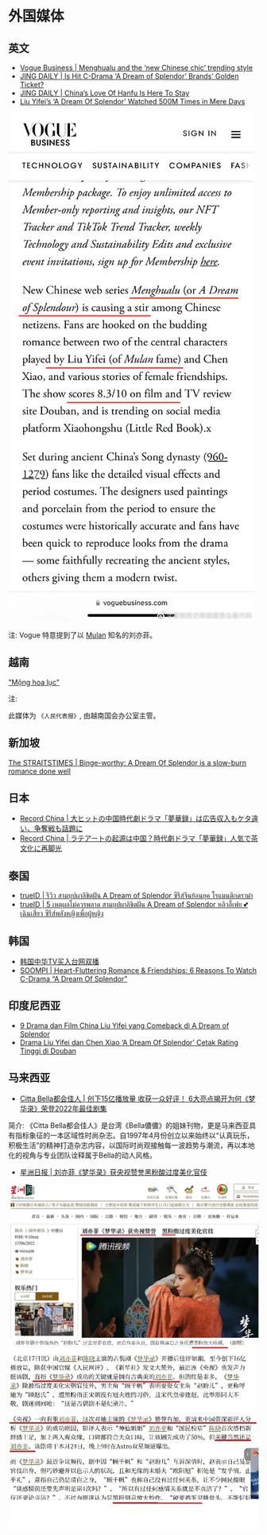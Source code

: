# 外国媒体


## 英文


* [Vogue Business | Menghualu and the ‘new Chinese chic’ trending style](https://www.voguebusiness.com/consumers/menghualu-and-the-new-chinese-chic-trending-style)
* [JING DAILY | Is Hit C-Drama ‘A Dream of Splendor’ Brands’ Golden Ticket?](https://jingdaily.com/cdrama-dream-of-splendor-collab-heytea-nayuki/)
* [JING DAILY | China’s Love Of Hanfu Is Here To Stay](https://jingdaily.com/china-hanfu-subculture-guochao/)
* [Liu Yifei’s ‘A Dream Of Splendor’ Watched 500M Times in Mere Days](https://radii.co/article/a-dream-of-splendor)


![](/image/discuss/vogue.jpg)

注: Vogue 特意提到了以 [Mulan](https://movies.disney.com/mulan-2020) 知名的刘亦菲。



## 越南

["Mộng hoa lục"](https://daibieunhandan.vn/van-hoa/mong-hoa-luc-i293274/)

注:

此媒体为 `《人民代表报》`, 由越南国会办公室主管。

## 新加坡

[The STRAITSTIMES | Binge-worthy: A Dream Of Splendor is a slow-burn romance done well ](https://www.straitstimes.com/life/entertainment/binge-worthy-a-dream-of-splendor-is-a-slow-burn-romance-done-well)

## 日本

* [Record China | 大ヒットの中国時代劇ドラマ「夢華録」は広告収入もケタ違い、争奪戦も話題に](https://www.recordchina.co.jp/b896528-s36-c70-d0196.html)
* [Record China | ラテアートの起源は中国？時代劇ドラマ「夢華録」人気で茶文化に再脚光](https://www.recordchina.co.jp/b896090-s36-c70-d0190.html)


## 泰国

* [trueID | รีวิว สามบุปผาลิขิตฝัน A Dream of Splendor ซีรีส์จีนย้อนยุค โรแมนติกดราม่า](https://entertainment.trueid.net/detail/a6e9LwrgNwW6)
* [trueID | 5 เหตุผลไม่ควรพลาด สามบุปผาลิขิตฝัน A Dream of Splendor หลิวอี้เฟย 💕 เฉินเสี่ยว ซีรีส์พลังหญิงเพื่อผู้หญิง](https://entertainment.trueid.net/detail/Q59EqxdjMBm5)


## 韩国


* [韩国中华TV买入台网双播](https://zhtv.cjenm.com/ko/menghualu/)
* [SOOMPI | Heart-Fluttering Romance & Friendships: 6 Reasons To Watch C-Drama “A Dream Of Splendor”](https://www.soompi.com/article/1535836wpp/heart-fluttering-romance-friendships-6-reasons-to-watch-c-drama-a-dream-of-splendor)


##  印度尼西亚
* [9 Drama dan Film China Liu Yifei yang Comeback di A Dream of Splendor](https://www.idntimes.com/hype/entertainment/nurfifi-arliani/film-china-liu-yifei-c1c2)
* [Drama Liu Yifei dan Chen Xiao ‘A Dream Of Splendor’ Cetak Rating Tinggi di Douban](https://overseasidol.com/drama-liu-yifei-dan-chen-xiao-a-dream-of-splendor-cetak-rating-tinggi-di-douban/)


## 马来西亚

* [Citta Bella都会佳人 | 创下15亿播放量 收获一众好评！ 6大亮点揭开为何《梦华录》荣登2022年最佳剧集](https://cittabella.my/2022/06/%e5%88%98%e4%ba%a6%e8%8f%b2-%e9%99%88%e6%99%93%e3%80%8a%e6%a2%a6%e5%8d%8e%e5%bd%95%e3%80%8b%e4%ba%ae%e7%82%b9/)

简介: 《Citta Bella都会佳人》是台湾《Bella儂儂》的姐妹刊物，更是马来西亚具有指标象征的一本区域性时尚杂志。自1997年4月份创立以来始终以“认真玩乐，积极生活”的精神打造杂志内容，以国际时尚观接触每一波趋势与潮流，再以本地化的视角与专业团队诠释属于Bella的动人风格。

* [星洲日报 | 刘亦菲《梦华录》获央视赞誉黑粉酸过度美化官伎](https://www.sinchew.com.my/20220617/%E5%88%98%E4%BA%A6%E8%8F%B2%E3%80%8A%E6%A2%A6%E5%8D%8E%E5%BD%95%E3%80%8B%E8%8E%B7%E5%A4%AE%E8%A7%86%E8%B5%9E%E8%AA%89%E3%80%80%E9%BB%91%E7%B2%89%E9%85%B8%E8%BF%87%E5%BA%A6%E7%BE%8E%E5%8C%96%E5%AE%98/)

![](/image/discuss/media/xz-1.webp)
![](/image/discuss/media/xz.webp)
